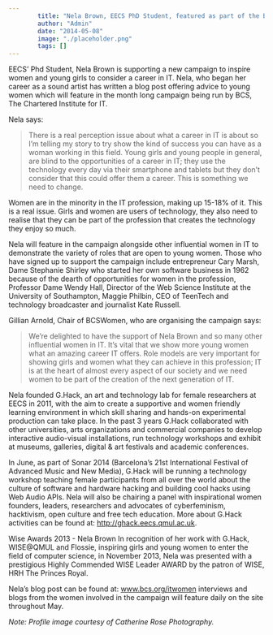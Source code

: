 ```yaml
---
        title: "Nela Brown, EECS PhD Student, featured as part of the BCS Women in IT Campaign"
        author: "Admin"
        date: "2014-05-08"
        image: "./placeholder.png"
        tags: []
---
```




EECS’ Phd Student, Nela Brown is supporting a new campaign to inspire women and young girls to consider a career in IT. Nela, who began her career as a sound artist has written a blog post offering advice to young women which will feature in the month long campaign being run by BCS, The Chartered Institute for IT.


Nela says:

> There is a real perception issue about what a career in IT is about so I’m telling my story to try show the kind of success you can have as a woman working in this field. Young girls and young people in general, are blind to the opportunities of a career in IT; they use the technology every day via their smartphone and tablets but they don’t consider that this could offer them a career.  This is something we need to change.

Women are in the minority in the IT profession, making up 15-18% of it. This is a real issue. Girls and women are users of technology, they also need to realise that they can be part of the profession that creates the technology they enjoy so much.

Nela will feature in the campaign alongside other influential women in IT to demonstrate the variety of roles that are open to young women.  Those who have signed up to support the campaign include entrepreneur Cary Marsh, Dame Stephanie Shirley who started her own software business in 1962 because of the dearth of opportunities for women in the profession, Professor Dame Wendy Hall, Director of the Web Science Institute at the University of Southampton, Maggie Philbin, CEO of TeenTech and technology broadcaster and journalist Kate Russell.


Gillian Arnold, Chair of BCSWomen, who are organising the campaign says:

> We’re delighted to have the support of Nela Brown and so many other influential women in IT. It’s vital that we show more young women what an amazing career IT offers. Role models are very important for showing girls and women what they can achieve in this profession; IT is at the heart of almost every aspect of our society and we need women to be part of the creation of the next generation of IT.

Nela founded G.Hack, an art and technology lab for female researchers at EECS in 2011, with the aim to create a supportive and women friendly learning environment in which skill sharing and hands-on experimental production can take place. In the past 3 years G.Hack collaborated with other universities, arts organizations and commercial companies to develop interactive audio-visual installations, run technology workshops and exhibit at museums, galleries, digital & art festivals and academic conferences.

In June, as part of Sonar 2014 (Barcelona’s 21st International Festival of Advanced Music and New Media), G.Hack will be running a technology workshop teaching female participants from all over the world about the culture of software and hardware hacking and building cool hacks using Web Audio APIs. Nela will also be chairing a panel with inspirational women founders, leaders, researchers and advocates of cyberfeminism, hacktivism, open culture and free tech education. More about G.Hack activities can be found at: http://ghack.eecs.qmul.ac.uk.



Wise Awards 2013 - Nela Brown In recognition of her work with G.Hack, WISE@QMUL and Flossie, inspiring girls and young women to enter the field of computer science, in November 2013, Nela was presented with a prestigious Highly Commended WISE Leader AWARD by the patron of WISE, HRH The Princes Royal.

Nela’s blog post can be found at: www.bcs.org/itwomen interviews and blogs from the women involved in the campaign will feature daily on the site throughout May.

*Note: Profile image courtesy of Catherine Rose Photography.*
